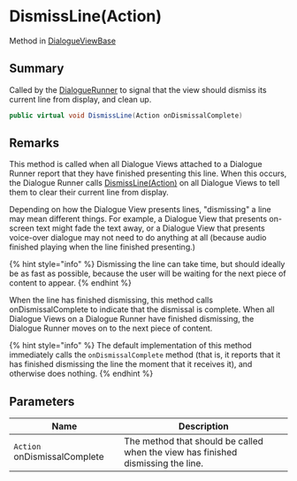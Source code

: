 # DismissLine(Action)

Method in [DialogueViewBase](yarn.unity.dialogueviewbase.md)

## Summary

Called by the [DialogueRunner](yarn.unity.dialoguerunner.md) to signal that the view should dismiss its current line from display, and clean up.

```csharp
public virtual void DismissLine(Action onDismissalComplete)
```

## Remarks

This method is called when all Dialogue Views attached to a Dialogue Runner report that they have finished presenting this line. When this occurs, the Dialogue Runner calls [DismissLine(Action)](yarn.unity.dialogueviewbase.dismissline.md) on all Dialogue Views to tell them to clear their current line from display.

Depending on how the Dialogue View presents lines, "dismissing" a line may mean different things. For example, a Dialogue View that presents on-screen text might fade the text away, or a Dialogue View that presents voice-over dialogue may not need to do anything at all (because audio finished playing when the line finished presenting.)

{% hint style="info" %}
Dismissing the line can take time, but should ideally be as fast as possible, because the user will be waiting for the next piece of content to appear.
{% endhint %}

When the line has finished dismissing, this method calls onDismissalComplete to indicate that the dismissal is complete. When all Dialogue Views on a Dialogue Runner have finished dismissing, the Dialogue Runner moves on to the next piece of content.

{% hint style="info" %}
The default implementation of this method immediately calls the `onDismissalComplete` method (that is, it reports that it has finished dismissing the line the moment that it receives it), and otherwise does nothing.
{% endhint %}

## Parameters

| Name                         | Description                                                                      |
| ---------------------------- | -------------------------------------------------------------------------------- |
| `Action` onDismissalComplete | The method that should be called when the view has finished dismissing the line. |
